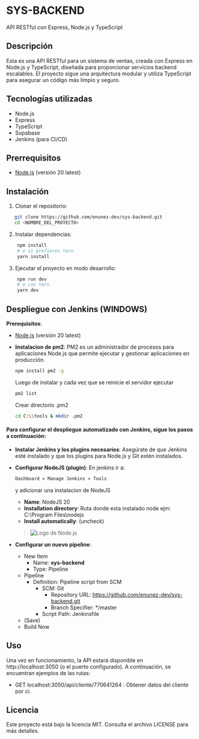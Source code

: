 # SYS-BACKEND
API RESTful con Express, Node.js y TypeScript
## Descripción

Esta es una API RESTful para un sistema de ventas, creada con Express en Node.js y TypeScript, diseñada para proporcionar servicios backend escalables. El proyecto sigue una arquitectura modular y utiliza TypeScript para asegurar un código más limpio y seguro.

## Tecnologías utilizadas

- Node.js
- Express
- TypeScript
- Supabase
- Jenkins (para CI/CD)

## Prerrequisitos

- [Node.js](https://nodejs.org/dist/v20.18.0/node-v20.18.0-x64.msi) (versión 20 latest)

## Instalación
1. Clonar el repositorio:
```bash
   git clone https://github.com/enunez-dev/sys-backend.git
   cd <NOMBRE_DEL_PROYECTO>
```
2. Instalar dependencias:
```bash
    npm install
    # o si prefieres Yarn
    yarn install
```
3. Ejecutar el proyecto en modo desarrollo:
```bash
    npm run dev
    # o con Yarn
    yarn dev
```
## Despliegue con Jenkins (WINDOWS)
**Prerequisitos**:
- [Node.js](https://nodejs.org/dist/v20.18.0/node-v20.18.0-x64.msi) (versión 20 latest)
- **Instalacion de pm2**: PM2  es un administrador de procesos para aplicaciones Node.js que permite ejecutar y gestionar aplicaciones en producción.

    ```bash
    npm install pm2 -g
    ```
    Luego de instalar y cada vez que se reinicie el servidor ejecutar
    ```bash
    pm2 list
    ```
    Crear directorio .pm2
    ```bash
    cd C:\\tools & mkdir .pm2
    ```

#### Para configurar el despliegue automatizado con Jenkins, sigue los pasos a continuación:
- **Instalar Jenkins y los plugins necesarios**: Asegúrate de que Jenkins esté instalado y que los plugins para Node.js y Git estén instalados.
- **Configurar NodeJS (plugin)**: En jenkins ir a:
    ```markdown
    Dashboard > Manage Jenkins > Tools 
    ```
    y adicionar una instalacion de NodeJS
    - **Name**: NodeJS 20
    - **Installation directory**: Ruta donde esta instalado node ejm: C:\Program Files\nodejs
    - **Install automatically**: (uncheck)
    >![Logo de Node.js](https://firebasestorage.googleapis.com/v0/b/platziredux.appspot.com/o/nodejs.PNG?alt=media&token=6c5864e7-e0d4-42e5-a697-c05c56074663)

- **Configurar un nuevo pipeline**:
    - New Item
        - Name: **sys-backend**
        - Type: Pipeline
    - Pipeline
        - Definition: Pipeline script from SCM
            - SCM: Git
                - Repository URL: https://github.com/enunez-dev/sys-backend.git
                - Branch Specifier: */master
            - Script Path: Jenkinsfile
    - (Save)
    - Build Now

## Uso
Una vez en funcionamiento, la API estará disponible en http://localhost:3050 (o el puerto configurado). A continuación, se encuentran ejemplos de las rutas:

- GET localhost:3050/api/cliente/770641264 : Obtener datos del cliente por ci.

## Licencia
Este proyecto está bajo la licencia MIT. Consulta el archivo LICENSE para más detalles.